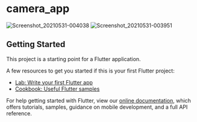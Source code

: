 # camera_app

![Screenshot_20210531-004038](https://user-images.githubusercontent.com/76773953/120143170-3da45a80-c1fd-11eb-9174-23621dc446dd.jpg)
![Screenshot_20210531-003951](https://user-images.githubusercontent.com/76773953/120143168-3bda9700-c1fd-11eb-8819-a93c7bbb0bfd.jpg)

## Getting Started

This project is a starting point for a Flutter application.

A few resources to get you started if this is your first Flutter project:

- [Lab: Write your first Flutter app](https://flutter.dev/docs/get-started/codelab)
- [Cookbook: Useful Flutter samples](https://flutter.dev/docs/cookbook)

For help getting started with Flutter, view our
[online documentation](https://flutter.dev/docs), which offers tutorials,
samples, guidance on mobile development, and a full API reference.

